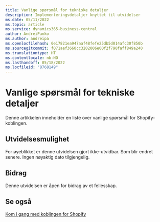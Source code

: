 ```yaml
---
title: Vanlige spørsmål for tekniske detaljer
description: Implementeringsdetaljer knyttet til utvidelser
ms.date: 05/11/2022
ms.topic: article
ms.service: dynamics365-business-central
author: AndreiPanko
ms.author: andreipa
ms.openlocfilehash: 0e17821ea947aaf48fefe25db5d014afc30f850b
ms.sourcegitcommit: f071aef3660cc3202006e00f2f790faff849a240
ms.translationtype: HT
ms.contentlocale: nb-NO
ms.lasthandoff: 05/18/2022
ms.locfileid: "8768149"
---
```

# <a name="faq-for-technical-details"></a>Vanlige spørsmål for tekniske detaljer

Denne artikkelen inneholder en liste over vanlige spørsmål for Shopify-koblingen.

## <a name="extensibility"></a>Utvidelsesmulighet

For øyeblikket er denne utvidelsen gjort ikke-utvidbar.
Som blir endret senere. Ingen nøyaktig dato tilgjengelig.

## <a name="contribution"></a>Bidrag

Denne utvidelsen er åpen for bidrag av et fellesskap.

## <a name="see-also"></a>Se også

[Kom i gang med koblingen for Shopify](get-started.md)  
